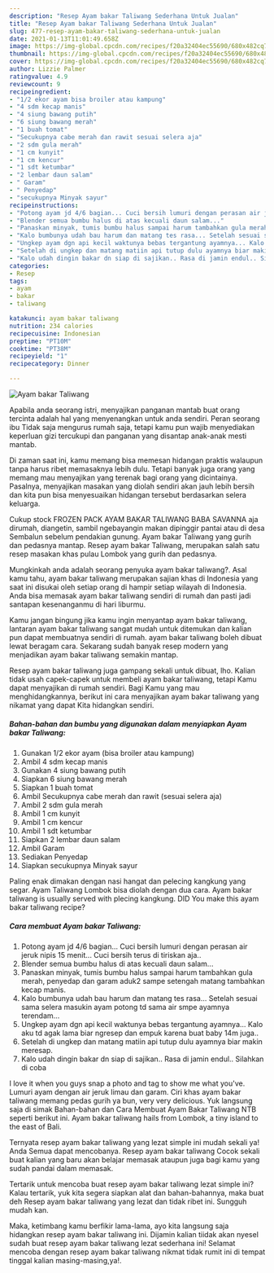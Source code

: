 ```yaml
---
description: "Resep Ayam bakar Taliwang Sederhana Untuk Jualan"
title: "Resep Ayam bakar Taliwang Sederhana Untuk Jualan"
slug: 477-resep-ayam-bakar-taliwang-sederhana-untuk-jualan
date: 2021-01-13T11:01:49.658Z
image: https://img-global.cpcdn.com/recipes/f20a32404ec55690/680x482cq70/ayam-bakar-taliwang-foto-resep-utama.jpg
thumbnail: https://img-global.cpcdn.com/recipes/f20a32404ec55690/680x482cq70/ayam-bakar-taliwang-foto-resep-utama.jpg
cover: https://img-global.cpcdn.com/recipes/f20a32404ec55690/680x482cq70/ayam-bakar-taliwang-foto-resep-utama.jpg
author: Lizzie Palmer
ratingvalue: 4.9
reviewcount: 9
recipeingredient:
- "1/2 ekor ayam bisa broiler atau kampung"
- "4 sdm kecap manis"
- "4 siung bawang putih"
- "6 siung bawang merah"
- "1 buah tomat"
- "Secukupnya cabe merah dan rawit sesuai selera aja"
- "2 sdm gula merah"
- "1 cm kunyit"
- "1 cm kencur"
- "1 sdt ketumbar"
- "2 lembar daun salam"
- " Garam"
- " Penyedap"
- "secukupnya Minyak sayur"
recipeinstructions:
- "Potong ayam jd 4/6 bagian... Cuci bersih lumuri dengan perasan air jeruk nipis 15 menit... Cuci bersih terus di tiriskan aja.."
- "Blender semua bumbu halus di atas kecuali daun salam..."
- "Panaskan minyak, tumis bumbu halus sampai harum tambahkan gula merah, penyedap dan garam aduk2 sampe setengah matang tambahkan kecap manis."
- "Kalo bumbunya udah bau harum dan matang tes rasa... Setelah sesuai sama selera masukin ayam potong td sama air smpe ayamnya terendam..."
- "Ungkep ayam dgn api kecil waktunya bebas tergantung ayamnya... Kalo aku td agak lama biar ngresep dan empuk karena buat baby 14m juga.."
- "Setelah di ungkep dan matang matiin api tutup dulu ayamnya biar makin meresap."
- "Kalo udah dingin bakar dn siap di sajikan.. Rasa di jamin endul.. Silahkan di coba"
categories:
- Resep
tags:
- ayam
- bakar
- taliwang

katakunci: ayam bakar taliwang 
nutrition: 234 calories
recipecuisine: Indonesian
preptime: "PT10M"
cooktime: "PT38M"
recipeyield: "1"
recipecategory: Dinner

---
```



![Ayam bakar Taliwang](https://img-global.cpcdn.com/recipes/f20a32404ec55690/680x482cq70/ayam-bakar-taliwang-foto-resep-utama.jpg)

Apabila anda seorang istri, menyajikan panganan mantab buat orang tercinta adalah hal yang menyenangkan untuk anda sendiri. Peran seorang ibu Tidak saja mengurus rumah saja, tetapi kamu pun wajib menyediakan keperluan gizi tercukupi dan panganan yang disantap anak-anak mesti mantab.

Di zaman  saat ini, kamu memang bisa memesan hidangan praktis walaupun tanpa harus ribet memasaknya lebih dulu. Tetapi banyak juga orang yang memang mau menyajikan yang terenak bagi orang yang dicintainya. Pasalnya, menyajikan masakan yang diolah sendiri akan jauh lebih bersih dan kita pun bisa menyesuaikan hidangan tersebut berdasarkan selera keluarga. 

Cukup stock FROZEN PACK AYAM BAKAR TALIWANG BABA SAVANNA aja dirumah, diangetin, sambil ngebayangin makan dipinggir pantai atau di desa Sembalun sebelum pendakian gunung. Ayam bakar Taliwang yang gurih dan pedasnya mantap. Resep ayam bakar Taliwang, merupakan salah satu resep masakan khas pulau Lombok yang gurih dan pedasnya.

Mungkinkah anda adalah seorang penyuka ayam bakar taliwang?. Asal kamu tahu, ayam bakar taliwang merupakan sajian khas di Indonesia yang saat ini disukai oleh setiap orang di hampir setiap wilayah di Indonesia. Anda bisa memasak ayam bakar taliwang sendiri di rumah dan pasti jadi santapan kesenanganmu di hari liburmu.

Kamu jangan bingung jika kamu ingin menyantap ayam bakar taliwang, lantaran ayam bakar taliwang sangat mudah untuk ditemukan dan kalian pun dapat membuatnya sendiri di rumah. ayam bakar taliwang boleh dibuat lewat beragam cara. Sekarang sudah banyak resep modern yang menjadikan ayam bakar taliwang semakin mantap.

Resep ayam bakar taliwang juga gampang sekali untuk dibuat, lho. Kalian tidak usah capek-capek untuk membeli ayam bakar taliwang, tetapi Kamu dapat menyajikan di rumah sendiri. Bagi Kamu yang mau menghidangkannya, berikut ini cara menyajikan ayam bakar taliwang yang nikamat yang dapat Kita hidangkan sendiri.

<!--inarticleads1-->

##### Bahan-bahan dan bumbu yang digunakan dalam menyiapkan Ayam bakar Taliwang:

1. Gunakan 1/2 ekor ayam (bisa broiler atau kampung)
1. Ambil 4 sdm kecap manis
1. Gunakan 4 siung bawang putih
1. Siapkan 6 siung bawang merah
1. Siapkan 1 buah tomat
1. Ambil Secukupnya cabe merah dan rawit (sesuai selera aja)
1. Ambil 2 sdm gula merah
1. Ambil 1 cm kunyit
1. Ambil 1 cm kencur
1. Ambil 1 sdt ketumbar
1. Siapkan 2 lembar daun salam
1. Ambil  Garam
1. Sediakan  Penyedap
1. Siapkan secukupnya Minyak sayur


Paling enak dimakan dengan nasi hangat dan pelecing kangkung yang segar. Ayam Taliwang Lombok bisa diolah dengan dua cara. Ayam bakar taliwang is usually served with plecing kangkung. DID You make this ayam bakar taliwang recipe? 

<!--inarticleads2-->

##### Cara membuat Ayam bakar Taliwang:

1. Potong ayam jd 4/6 bagian... Cuci bersih lumuri dengan perasan air jeruk nipis 15 menit... Cuci bersih terus di tiriskan aja..
1. Blender semua bumbu halus di atas kecuali daun salam...
1. Panaskan minyak, tumis bumbu halus sampai harum tambahkan gula merah, penyedap dan garam aduk2 sampe setengah matang tambahkan kecap manis.
1. Kalo bumbunya udah bau harum dan matang tes rasa... Setelah sesuai sama selera masukin ayam potong td sama air smpe ayamnya terendam...
1. Ungkep ayam dgn api kecil waktunya bebas tergantung ayamnya... Kalo aku td agak lama biar ngresep dan empuk karena buat baby 14m juga..
1. Setelah di ungkep dan matang matiin api tutup dulu ayamnya biar makin meresap.
1. Kalo udah dingin bakar dn siap di sajikan.. Rasa di jamin endul.. Silahkan di coba


I love it when you guys snap a photo and tag to show me what you&#39;ve. Lumuri ayam dengan air jeruk limau dan garam. Ciri khas ayam bakar taliwang memang pedas gurih ya bun, very very delicious. Yuk langsung saja di simak Bahan-bahan dan Cara Membuat Ayam Bakar Taliwang NTB seperti berikut ini. Ayam bakar taliwang hails from Lombok, a tiny island to the east of Bali. 

Ternyata resep ayam bakar taliwang yang lezat simple ini mudah sekali ya! Anda Semua dapat mencobanya. Resep ayam bakar taliwang Cocok sekali buat kalian yang baru akan belajar memasak ataupun juga bagi kamu yang sudah pandai dalam memasak.

Tertarik untuk mencoba buat resep ayam bakar taliwang lezat simple ini? Kalau tertarik, yuk kita segera siapkan alat dan bahan-bahannya, maka buat deh Resep ayam bakar taliwang yang lezat dan tidak ribet ini. Sungguh mudah kan. 

Maka, ketimbang kamu berfikir lama-lama, ayo kita langsung saja hidangkan resep ayam bakar taliwang ini. Dijamin kalian tiidak akan nyesel sudah buat resep ayam bakar taliwang lezat sederhana ini! Selamat mencoba dengan resep ayam bakar taliwang nikmat tidak rumit ini di tempat tinggal kalian masing-masing,ya!.

